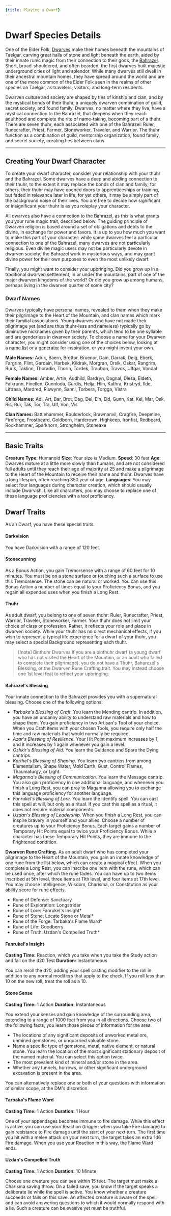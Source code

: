 ```yaml
---
{title: Playing a Dwarf}
---
```

# Dwarf Species Details

One of the Elder Folk, [Dwarves](<../dwarves.md>) make their homes beneath the mountains of Taelgar, carving great halls of stone and light beneath the earth, aided by their innate runic magic from their connection to their gods, the [Bahrazel](<../../gods-and-religions/gods/embodied-gods/bahrazel/bahrazel.md>). Short, broad-shouldered, and often bearded, the first dwarves built majestic underground cities of light and splendor. While many dwarves still dwell in their ancestral mountain homes, they have spread around the world and are one of the more common of the Elder Folk seen in the realms of other species on Taelgar, as travelers, visitors, and long-term residents. 

Dwarven culture and society are shaped by ties of kinship and clan, and by the mystical bonds of their thuhr, a uniquely dwarven combination of guild, secret society, and found family. Dwarves, no matter where they live, have a mystical connection to the Bahrazel, that deepens when they reach adulthood and complete the rite of name-taking, becoming part of a thuhr. There are seven thuhr, each associated with one of the Bahrazel: Ruler, Runecrafter, Priest, Farmer, Stoneworker, Traveler, and Warrior. The thuhr function as a combination of guild, mentorship organization, found family, and secret society, creating ties between clans.

---
## Creating Your Dwarf Character

To create your dwarf character, consider your relationship with your thuhr and the Bahrazel. Some dwarves have a deep and abiding connection to their thuhr, to the extent it may replace the bonds of clan and family; for others, their thuhr may have opened doors to apprenticeships or training, but faded in relevance later in life; for yet others, it may be simply part of the background noise of their lives. You are free to decide how significant or insignificant your thuhr is as you roleplay your character. 

All dwarves also have a connection to the Bahrazel, as this is what grants you your rune magic trait, described below. The guiding principle of Dwarven religion is based around a set of obligations and debts to the divine, in exchange for power and favors. It is up to you how much you want to make this part of your character: while some dwarves feel a particular connection to one of the Bahrazel, many dwarves are not particularly religious. Even divine magic users may not be particularly devote in dwarven society; the Bahrazel work in mysterious ways, and may grant divine power for their own purposes to even the most unlikely dwarf. 

Finally, you might want to consider your upbringing. Did you grow up in a traditional dwarven settlement, in or under the mountains, part of one of the major dwarven kingdoms of the world? Or did you grow up among humans, perhaps living in the dwarven quarter of some city? 

### Dwarf Names

Dwarves typically have personal names, revealed to them when they make their pilgrimage to the Heart of the Mountain, and clan names which mark their familial associations. Young dwarves who have not made their pilgrimage yet (and are thus thuhr-less and nameless) typically go by diminutive nicknames given by their parents, which tend to be one syllable and are genderless in dwarven society. To choose a name for your Dwarven character, you might consider using one of the choices below, looking at a [name list](https://www.dndbeyond.com/sources/dnd/xgte/character-names#Dwarf) or a [generator](https://thecollaborativegamer.wordpress.com/people/tables-for-creating-fantasy-names/names-dwarves/) for inspiration, or you might invent your own.

**Male Names:** Adrik, Baern, Brottor, Bruenor, Dain, Darrak, Delg, Eberk, Fargrim, Flint, Gardain, Harbek, Kildrak, Morgran, Orsik, Oskar, Rangrim, Rurik, Taklinn, Thoradin, Thorin, Tordek, Traubon, Travok, Ulfgar, Vondal 

**Female Names:** Amber, Artin, Audhild, Bardryn, Dagnal, Diesa, Eldeth, Falkrunn, Finellen, Gunnloda, Gurdis, Helja, Hlin, Kathra, Kristryd, Ilde, Liftrasa, Mardred, Riswynn, Sannl, Torbera, Torgga, Vistra

**Child Names:** Adi, Art, Bar, Brot, Dag, Del, Ein, Eld, Gunn, Kat, Kel, Mar, Osk, Ris, Rur, Tak, Tor, Tra, Ulf, Von, Vis

**Clan Names:** Battlehammer, Boulderlock, Brawnanvil, Cragfire, Deepmine, Fireforge, Frostbeard, Goldborn, Hardcrown, Highkeep, Ironfist, Redbeard, Rockhammer, Sparkhorn, Stronghelm, Stoneaxe

---
## Basic Traits

**Creature Type**: Humanoid
**Size**: Your size is Medium.
**Speed**: 30 feet
**Age**: Dwarves mature at a little more slowly than humans, and are not considered full adults until they reach their age of majority at 25 and make a pilgrimage to the Heart of the Mountain to receive their name and thuhr. Dwarves have a long lifespan, often reaching 350 year of age.
**Languages**: You may select four languages during character creation, which should usually include Dwarvish. Like all characters, you may choose to replace one of these language proficiencies with a tool proficiency.

## Dwarf Traits

As an Dwarf, you have these special traits.


#### Darkvision
You have Darkvision with a range of 120 feet.
#### Stonecunning
As a Bonus Action, you gain Tremorsense with a range of 60 feet for 10 minutes. You must be on a stone surface or touching such a surface to use this Tremorsense. The stone can be natural or worked. You can use this Bonus Action a number of times equal to your Proficiency Bonus, and you regain all expended uses when you finish a Long Rest.
#### Thuhr
As adult dwarf, you belong to one of seven thuhr: Ruler, Runecrafter, Priest, Warrior, Traveler, Stoneworker, Farmer. Your thuhr does not limit your choice of class or profession. Rather, it reflects your role and place in dwarven society. While your thuhr has no direct mechanical effects, if you wish to represent a typical life experience for a dwarf of your thuhr, you may select a special Background representing each thuhr.

>[!note] Binthuhr Dwarves
>If you are a binthuhr dwarf (a young dwarf who has not visited the Heart of the Mountain, or an adult who failed to complete their pilgrimage), you do not have a Thuhr, Baharezel's Blessing, or the Dwarven Rune Crafting trait. You may instead choose one 1st level feat to reflect your upbringing.

#### Bahrazel's Blessing
Your innate connection to the Bahrazel provides you with a supernatural blessing. Choose one of the following options: 
- *Tarbaka's Blessing of Craft.* You learn the Mending cantrip. In addition, you have an uncanny ability to understand raw materials and how to shape them. You gain proficiency in two Artisan's Tool of your choice. When you Craft items with your chosen Tools, you require only half the time and raw materials that would normally be required. 
- *Azar's Blessing of Resilience.* Your Hit Point maximum increases by 1, and it increases by 1 again whenever you gain a level. 
- *Oshkir's Blessing of Aid.* You learn the Guidance and Spare the Dying cantrips. 
- *Karthel's Blessing of Shaping.* You learn two cantrips from among Elementalism, Shape Water, Mold Earth, Gust, Control Flames, Thaumaturgy, or Light. 
- *Maganna's Blessing of Communication.* You learn the Message cantrip. You also gain proficiency in one additional language, and whenever you finish a Long Rest, you can pray to Maganna allowing you to exchange this language proficiency for another language. 
- *Fanrukel's Blessing of Lore.* You learn the Identify spell. You can cast this spell at will, but only as a ritual. If you cast this spell as a ritual, it does not require material components. 
- *Uzdan's Blessing of Leadership.* When you finish a Long Rest, you can inspire bravery in yourself and your allies. Choose a number of creatures up to your Proficiency Bonus. Each target gains a number of Temporary Hit Points equal to twice your Proficiency Bonus. While a character has these Temporary Hit Points, they are immune to the Frightened condition. 

**Dwarven Rune Crafting.** As an adult dwarf who has completed your pilgrimage to the Heart of the Mountain, you gain an innate knowledge of one rune from the list below, which can create a magical effect. When you complete a Long Rest, you can inscribe one item with the rune, which can be used once, after which the rune fades. You can have up to two items inscribed at 5th level, three items at 11th level, and four items at 17th level. You may choose Intelligence, Wisdom, Charisma, or Constitution as your ability score for rune effects.

- Rune of Defense: Sanctuary
- Rune of Exploration: Longstrider
- Rune of Lore: Fanrukel's Insight*
- Rune of Stone: Locate Stone or Metal*
- Rune of the Forge: Tarbaka's Flame Ward*
- Rune of Life: Goodberry
- Rune of Truth: Uzdan's Compelled Truth*



#### Fanrukel's Insight
**Casting Time:** Reaction, which you take when you take the Study action and fail on the d20 Test
**Duration:** Instantaneous

You can reroll the d20, adding your spell casting modifier to the roll in addition to any normal modifiers that apply to the check. If you roll less than 10 on the new roll, treat the roll as a 10. 
#### Stone Sense
**Casting Time:** 1 Action
**Duration:** Instantaneous

You extend your senses and gain knowledge of the surrounding area, extending to a range of 1000 feet from you in all directions. Choose two of the following facts; you learn those pieces of information for the area.

- The locations of any significant deposits of unworked metal ore, unmined gemstones, or unquarried valuable stone.
- Name a specific type of gemstone, metal, native element, or natural stone. You learn the location of the most significant stationary deposit of the named material. You can select this option twice.
- The most prevalent kind of mineral and/or stone in the area.
- Whether any tunnels, burrows, or other significant underground excavation is present in the area.

You can alternatively replace one or both of your questions with information of similar scope, at the DM's discretion.
#### Tarbaka's Flame Ward
**Casting Time:** 1 Action
**Duration:** 1 Hour

One of your appendages becomes immune to fire damage. While this effect is active, you can use your Reaction (trigger: when you take Fire damage) to gain resistance to Fire damage until the start of your next turn. The first time you hit with a melee attack on your next turn, the target takes an extra 1d6 Fire damage. When you use your Reaction in this way, the Flame Ward ends.

#### Uzdan's Compelled Truth
**Casting Time:** 1 Action
**Duration:** 10 Minute

Choose one creature you can see within 15 feet. The target must make a Charisma saving throw. On a failed save, you know if the target speaks a deliberate lie while the spell is active. You know whether a creature succeeds or fails on this save. An affected creature is aware of the spell and can avoid answering questions to which it would normally respond with a lie. Such a creature can be evasive yet must be truthful.